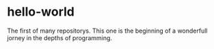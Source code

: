 # hello-world
The first of many repositorys. This one is the beginning of a wonderfull jorney in the depths of programming. 
